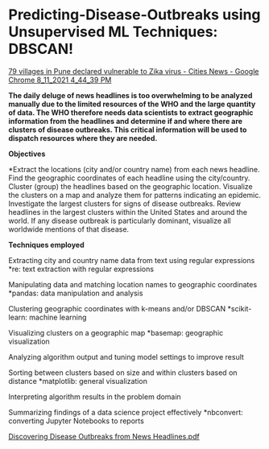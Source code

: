 
# Predicting-Disease-Outbreaks using Unsupervised ML Techniques: DBSCAN!


[79 villages in Pune declared vulnerable to Zika virus - Cities News - Google Chrome 8_11_2021 4_44_39 PM](https://user-images.githubusercontent.com/54360488/129195846-d2cffd16-2f3e-46b1-8dfd-c0db3fd1a431.png)

__The daily deluge of news headlines is too overwhelming to be analyzed manually due to the limited resources of the WHO and the large quantity of data. The WHO therefore needs data scientists to extract geographic information from the headlines and determine if and where there are clusters of disease outbreaks. This critical information will be used to dispatch resources where they are needed.__

__Objectives__

*Extract the locations (city and/or country name) from each news headline.
Find the geographic coordinates of each headline using the city/country.
Cluster (group) the headlines based on the geographic location.
Visualize the clusters on a map and analyze them for patterns indicating an epidemic.
Investigate the largest clusters for signs of disease outbreaks.
Review headlines in the largest clusters within the United States and around the world. If any disease outbreak is particularly dominant, visualize all worldwide mentions of that disease.


**Techniques employed**


Extracting city and country name data from text using regular expressions
    *re: text extraction with regular expressions

Manipulating data and matching location names to geographic coordinates
    *pandas: data manipulation and analysis

Clustering geographic coordinates with k-means and/or DBSCAN
    *scikit-learn: machine learning

Visualizing clusters on a geographic map
    *basemap: geographic visualization

Analyzing algorithm output and tuning model settings to improve result

Sorting between clusters based on size and within clusters based on distance
    *matplotlib: general visualization

Interpreting algorithm results in the problem domain

Summarizing findings of a data science project effectively
    *nbconvert: converting Jupyter Notebooks to reports


[Discovering Disease Outbreaks from News Headlines.pdf](https://github.com/ItsQuantumC/Predicting-Disease-Outbreaks/files/6973836/Discovering.Disease.Outbreaks.from.News.Headlines.pdf)
